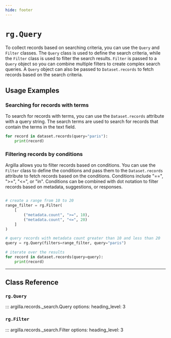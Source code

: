 ```yaml
---
hide: footer
---
```

# `rg.Query`

To collect records based on searching criteria, you can use the `Query` and `Filter` classes. The `Query` class is used to define the search criteria, while the `Filter` class is used to filter the search results. `Filter` is passed to a `Query` object so you can combine multiple filters to create complex search queries. A `Query` object can also be passed to `Dataset.records` to fetch records based on the search criteria.

## Usage Examples

### Searching for records with terms

To search for records with terms, you can use the `Dataset.records` attribute with a query string. The search terms are used to search for records that contain the terms in the text field.

```python
for record in dataset.records(query="paris"):
    print(record)

```

### Filtering records by conditions

Argilla allows you to filter records based on conditions. You can use the `Filter` class to define the conditions and pass them to the `Dataset.records` attribute to fetch records based on the conditions. Conditions include "==", ">=", "<=", or "in". Conditions can be combined with dot notation to filter records based on metadata, suggestions, or responses.

```python

# create a range from 10 to 20
range_filter = rg.Filter(
    [
        ("metadata.count", ">=", 10),
        ("metadata.count", "<=", 20)
    ]
)

# query records with metadata count greater than 10 and less than 20
query = rg.Query(filters=range_filter, query="paris")

# iterate over the results
for record in dataset.records(query=query):
    print(record)
```


---

## Class Reference

### `rg.Query`

::: argilla.records._search.Query
    options:
        heading_level: 3

### `rg.Filter`

::: argilla.records._search.Filter
    options:
        heading_level: 3